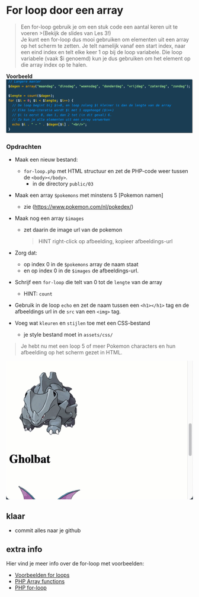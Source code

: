 # For loop door een array

> Een for-loop gebruik je om een stuk code een aantal keren uit te voeren >(Bekijk de slides van Les 3!)  
> Je kunt een for-loop dus mooi gebruiken om elementen uit een array op het scherm te zetten. Je telt namelijk vanaf een start index, naar een eind index en telt elke keer 1 op bij de loop variabele.
> Die loop variabele (vaak $i genoemd) kun je dus gebruiken om het element op die array index op te halen.

**Voorbeeld**
![For-loop door array](img/for-loop.png)

### Opdrachten

- Maak een nieuw bestand:
    - `for-loop.php` met HTML structuur en zet de PHP-code weer tussen de `<body></body>`.
        - in de directory `public/03`

- Maak een array `$pokemons` met minstens 5 [Pokemon namen]
    - zie (https://www.pokemon.com/nl/pokedex/)
- Maak nog een array `$images`
    - zet daarin de image url van de pokemon
        > HINT right-click op afbeelding, kopieer afbeeldings-url
- Zorg dat:
    - op index 0 in de `$pokemons` array de naam staat
    - en op index 0 in de `$images` de afbeeldings-url.

- Schrijf een `for-loop` die telt van 0 tot de `lengte` van de array
    - HINT: `count`
- Gebruik in de loop `echo` en zet de naam tussen een `<h1></h1>` tag en de afbeeldings url in de `src` van een `<img>` tag.
- Voeg wat `kleuren` en `stijlen` toe met een CSS-bestand
    - je style bestand moet in `assets/css/`

> Je hebt nu met een loop 5 of meer Pokemon characters en hun afbeelding op het scherm gezet in HTML.

![Pokemons](img/pokemons.gif)

## klaar
- commit alles naar je github


## extra info
Hier vind je meer info over de for-loop met voorbeelden:

- [Voorbeelden for loops](https://nl.wikibooks.org/wiki/Programmeren_in_PHP/Loops)
- [PHP Array functions](https://www.php.net/manual/en/ref.array.php)
- [PHP for-loop](https://www.php.net/manual/en/control-structures.for.php)

